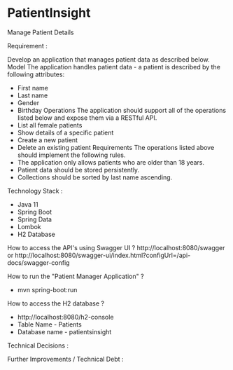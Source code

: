 # PatientInsight
Manage Patient Details

Requirement :

Develop an application that manages patient data as described below.
Model
The application handles patient data - a patient is described by the following attributes:
- First name
- Last name
- Gender
- Birthday
  Operations
  The application should support all of the operations listed below and expose them via a
  RESTful API.
- List all female patients
- Show details of a specific patient
- Create a new patient
- Delete an existing patient
  Requirements
  The operations listed above should implement the following rules.
- The application only allows patients who are older than 18 years.
- Patient data should be stored persistently.
- Collections should be sorted by last name ascending.

Technology Stack :
- Java 11
- Spring Boot
- Spring Data
- Lombok
- H2 Database

How to access the API's using Swagger UI ?
http://localhost:8080/swagger or
http://localhost:8080/swagger-ui/index.html?configUrl=/api-docs/swagger-config

How to run the "Patient Manager Application" ?
 - mvn spring-boot:run

How to access the H2 database ?
 - http://localhost:8080/h2-console
 - Table Name - Patients
 - Database name - patientsinsight

Technical Decisions :

Further Improvements / Technical Debt :

